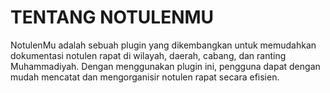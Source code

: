 # TENTANG NOTULENMU

NotulenMu adalah sebuah plugin yang dikembangkan untuk memudahkan dokumentasi notulen rapat di wilayah, daerah, cabang, dan ranting Muhammadiyah. Dengan menggunakan plugin ini, pengguna dapat dengan mudah mencatat dan mengorganisir notulen rapat secara efisien.